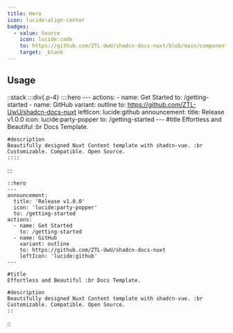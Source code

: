 ```yaml
---
title: Hero
icon: lucide:align-center
badges:
  - value: Source
    icon: lucide:code
    to: https://github.com/ZTL-UwU/shadcn-docs-nuxt/blob/main/components/content/Hero.vue
    target: _blank
---
```


## Usage

::stack
  :::div{.p-4}
    ::::hero
    ---
    actions:
      - name: Get Started
        to: /getting-started
      - name: GitHub
        variant: outline
        to: https://github.com/ZTL-UwU/shadcn-docs-nuxt
        leftIcon: lucide:github
    announcement:
      title: Release v1.0.0
      icon: lucide:party-popper
      to: /getting-started
    ---
    #title
    Effortless and Beautiful :br Docs Template.
    
    #description
    Beautifully designed Nuxt Content template with shadcn-vue. :br Customizable. Compatible. Open Source.
    ::::
  :::

```mdc
::hero
---
announcement:
  title: 'Release v1.0.0'
  icon: 'lucide:party-popper'
  to: /getting-started
actions:
  - name: Get Started
    to: /getting-started
  - name: GitHub
    variant: outline
    to: https://github.com/ZTL-UwU/shadcn-docs-nuxt
    leftIcon: 'lucide:github'
---

#title
Effortless and Beautiful :br Docs Template.

#description
Beautifully designed Nuxt Content template with shadcn-vue. :br Customizable. Compatible. Open Source.
::
```
::
